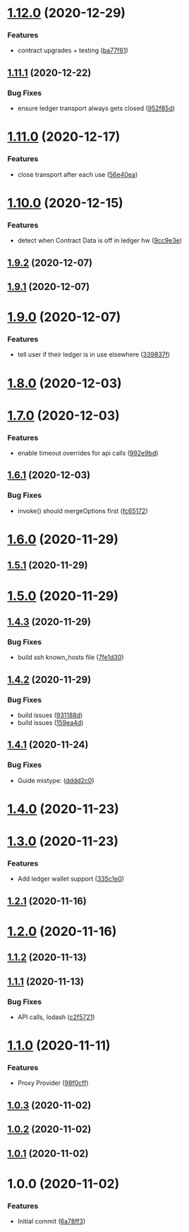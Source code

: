 # [1.12.0](https://github.com/erdDEVcode/elrondjs/compare/v1.11.1...v1.12.0) (2020-12-29)


### Features

* contract upgrades + testing ([ba77f61](https://github.com/erdDEVcode/elrondjs/commit/ba77f61bfa441d3311892b853776647e7b40142e))

## [1.11.1](https://github.com/erdDEVcode/elrondjs/compare/v1.11.0...v1.11.1) (2020-12-22)


### Bug Fixes

* ensure ledger transport always gets closed ([952f85d](https://github.com/erdDEVcode/elrondjs/commit/952f85ddf1611e6268101c3709c466b27fc2dfb9))

# [1.11.0](https://github.com/erdDEVcode/elrondjs/compare/v1.10.0...v1.11.0) (2020-12-17)


### Features

* close transport after each use ([56e40ea](https://github.com/erdDEVcode/elrondjs/commit/56e40ea1edf9c559b45240ab5b6e9d1cb55ccdd4))

# [1.10.0](https://github.com/erdDEVcode/elrondjs/compare/v1.9.2...v1.10.0) (2020-12-15)


### Features

* detect when Contract Data is off in ledger hw ([9cc9e3e](https://github.com/erdDEVcode/elrondjs/commit/9cc9e3e3f8dc81bd382bcd2f7a146b9b34e61e98))

## [1.9.2](https://github.com/erdDEVcode/elrondjs/compare/v1.9.1...v1.9.2) (2020-12-07)

## [1.9.1](https://github.com/erdDEVcode/elrondjs/compare/v1.9.0...v1.9.1) (2020-12-07)

# [1.9.0](https://github.com/erdDEVcode/elrondjs/compare/v1.8.0...v1.9.0) (2020-12-07)


### Features

* tell user if their ledger is in use elsewhere ([339837f](https://github.com/erdDEVcode/elrondjs/commit/339837fd1a6296fc2576da6743f5bbd6bc2e6dee))

# [1.8.0](https://github.com/erdDEVcode/elrondjs/compare/v1.7.0...v1.8.0) (2020-12-03)

# [1.7.0](https://github.com/erdDEVcode/elrondjs/compare/v1.6.1...v1.7.0) (2020-12-03)


### Features

* enable timeout overrides for api calls ([992e9bd](https://github.com/erdDEVcode/elrondjs/commit/992e9bde4c0c029d7bdfc381549c3c85645534a0))

## [1.6.1](https://github.com/erdDEVcode/elrondjs/compare/v1.6.0...v1.6.1) (2020-12-03)


### Bug Fixes

* invoke() should mergeOptions first ([fc65172](https://github.com/erdDEVcode/elrondjs/commit/fc651721c00cc0d97ac74044e6072ec3af0ad391))

# [1.6.0](https://github.com/erdDEVcode/elrondjs/compare/v1.5.1...v1.6.0) (2020-11-29)

## [1.5.1](https://github.com/erdDEVcode/elrondjs/compare/v1.5.0...v1.5.1) (2020-11-29)

# [1.5.0](https://github.com/erdDEVcode/elrondjs/compare/v1.4.3...v1.5.0) (2020-11-29)

## [1.4.3](https://github.com/erdDEVcode/elrondjs/compare/v1.4.2...v1.4.3) (2020-11-29)


### Bug Fixes

* build ssh known_hosts file ([7fe1d30](https://github.com/erdDEVcode/elrondjs/commit/7fe1d30ca8c5f833fc8f56c48e4170b36472a322))

## [1.4.2](https://github.com/erdDEVcode/elrondjs/compare/v1.4.1...v1.4.2) (2020-11-29)


### Bug Fixes

* build issues ([931188d](https://github.com/erdDEVcode/elrondjs/commit/931188db5e5b38e16865adca79d5d0309d9a244c))
* build issues ([159ea4d](https://github.com/erdDEVcode/elrondjs/commit/159ea4d26421f5dbb7bd2e370273c96c90029c3f))

## [1.4.1](https://github.com/erdDEVcode/elrondjs/compare/v1.4.0...v1.4.1) (2020-11-24)


### Bug Fixes

* Guide mistype: ([dddd2c0](https://github.com/erdDEVcode/elrondjs/commit/dddd2c0ec59f543b1a1ce2f347ad7250c5e210fb))

# [1.4.0](https://github.com/erdDEVcode/elrondjs/compare/v1.3.0...v1.4.0) (2020-11-23)

# [1.3.0](https://github.com/erdDEVcode/elrondjs/compare/v1.2.1...v1.3.0) (2020-11-23)


### Features

* Add ledger wallet support ([335c1e0](https://github.com/erdDEVcode/elrondjs/commit/335c1e0511067f10cb7fd0fbb267cb366593102b))

## [1.2.1](https://github.com/erdDEVcode/elrondjs/compare/v1.2.0...v1.2.1) (2020-11-16)

# [1.2.0](https://github.com/erdDEVcode/elrondjs/compare/v1.1.2...v1.2.0) (2020-11-16)

## [1.1.2](https://github.com/erdDEVcode/elrondjs/compare/v1.1.1...v1.1.2) (2020-11-13)

## [1.1.1](https://github.com/erdDEVcode/elrondjs/compare/v1.1.0...v1.1.1) (2020-11-13)


### Bug Fixes

* API calls, lodash ([c2f5721](https://github.com/erdDEVcode/elrondjs/commit/c2f572102961c05a26af313bc1699a55591725ae))

# [1.1.0](https://github.com/erdDEVcode/elrondjs/compare/v1.0.3...v1.1.0) (2020-11-11)


### Features

* Proxy Provider ([98f0cff](https://github.com/erdDEVcode/elrondjs/commit/98f0cff248dedfed2da8debc3176f95eefe0732f))

## [1.0.3](https://github.com/erdDEVcode/elrondjs/compare/v1.0.2...v1.0.3) (2020-11-02)

## [1.0.2](https://github.com/erdDEVcode/elrondjs/compare/v1.0.1...v1.0.2) (2020-11-02)

## [1.0.1](https://github.com/erdDEVcode/elrondjs/compare/v1.0.0...v1.0.1) (2020-11-02)

# 1.0.0 (2020-11-02)


### Features

* Initial commit ([6a78ff3](https://github.com/erdDEVcode/elrondjs/commit/6a78ff33c31e4e90da92a87a7432ebe93fd21d02))
